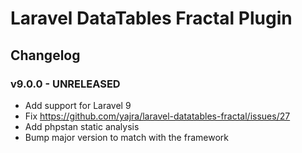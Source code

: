 # Laravel DataTables Fractal Plugin

## Changelog

### v9.0.0 - UNRELEASED

- Add support for Laravel 9
- Fix https://github.com/yajra/laravel-datatables-fractal/issues/27
- Add phpstan static analysis
- Bump major version to match with the framework